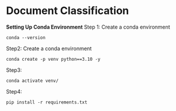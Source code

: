 # Document Classification

**Setting Up Conda Environment**
Step 1: Create a conda environment

```
conda --version
```

Step2: Create a conda environment

```
conda create -p venv python==3.10 -y
```

Step3:

```
conda activate venv/
```

Step4:

```
pip install -r requirements.txt
```
